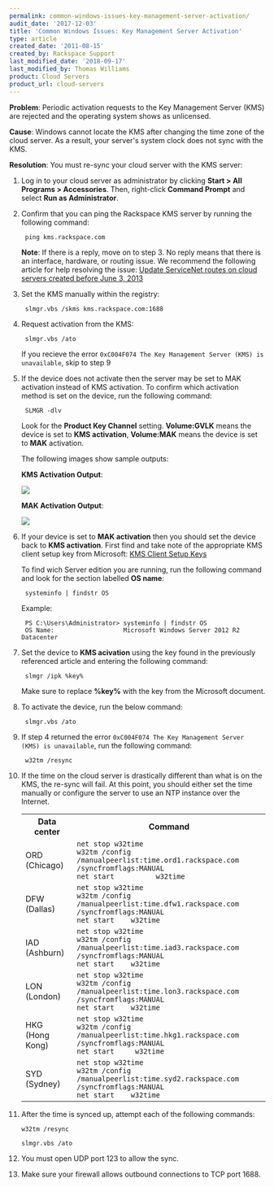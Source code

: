 ```yaml
---
permalink: common-windows-issues-key-management-server-activation/
audit_date: '2017-12-03'
title: 'Common Windows Issues: Key Management Server Activation'
type: article
created_date: '2011-08-15'
created_by: Rackspace Support
last_modified_date: '2018-09-17'
last_modified_by: Thomas Williams
product: Cloud Servers
product_url: cloud-servers
---
```


**Problem**: Periodic activation requests to the Key Management Server (KMS)
are rejected and the operating system shows as unlicensed.

**Cause**: Windows cannot locate the KMS after changing the time zone of the
cloud server. As a result, your server's system clock does not sync with the
KMS.

**Resolution**: You must re-sync your cloud server with the KMS server:

1. Log in to your cloud server as administrator by clicking
   **Start > All Programs > Accessories**. Then, right-click **Command
   Prompt** and select **Run as Administrator**.

2. Confirm that you can ping the Rackspace KMS server by running the following command:

        ping kms.rackspace.com

   **Note**: If there is a reply, move on to step 3. No reply means that there
   is an interface, hardware, or routing issue. We recommend the following
   article for help resolving the issue: [Update ServiceNet routes on cloud
   servers created before June 3,
   2013](https://support.rackspace.com/how-to/updating-servicenet-routes-on-cloud-servers-created-before-june-3-2013/)

3. Set the KMS manually within the registry:

        slmgr.vbs /skms kms.rackspace.com:1688

4. Request activation from the KMS:

        slmgr.vbs /ato

    If you recieve the error  ``0xC004F074 The Key
    Management Server (KMS) is unavailable``, skip to step 9

5. If the device does not activate then the server may be set to MAK activation instead of KMS activation.
    To confirm which activation method is set on the device, run the following command:

        SLMGR -dlv

    Look for the **Product Key Channel** setting. **Volume:GVLK** means the device is set to **KMS activation**,
    **Volume:MAK** means the device is set to **MAK** activation.

    The following images show sample outputs:

    **KMS Activation Output**:

     <img src="{% asset_path cloud-servers/common-windows-issues-key-management-server-activation/kms.jpg %}" />

    **MAK Activation Output**:

     <img src="{% asset_path cloud-servers/common-windows-issues-key-management-server-activation/mak.png %}" />

6. If your device is set to **MAK activation** then you should set the device back to **KMS activation**.
    First find and take note of the appropriate KMS client setup key from Microsoft: [KMS Client Setup Keys](https://technet.microsoft.com/library/jj612867.aspx)

    To find wich Server edition you are running, run the following command and look for the section labelled **OS name**:

        systeminfo | findstr OS

    Example:

        PS C:\Users\Administrator> systeminfo | findstr OS
        OS Name:                   Microsoft Windows Server 2012 R2 Datacenter

7. Set the device to **KMS acivation** using the key found in the  previously referenced article and entering the following command:

        slmgr /ipk %key%

    Make sure to replace **%key%** with the key from the Microsoft document.

8. To activate the device, run the below command:

        slmgr.vbs /ato

9. If step 4 returned the error ``0xC004F074 The Key
   Management Server (KMS) is unavailable``, run the following command:

        w32tm /resync

10. If the time on the cloud server is drastically different than
     what is on the KMS, the re-sync will fail.  At this point, you should
     either set the time manually or configure the server to use an NTP
     instance over the Internet.

     <table>
     <tr>
       <th>Data center</th>
       <th>Command</th>
     </tr>
     <tr>
       <td>ORD (Chicago)</td>
       <td><code>net stop w32time<br>w32tm /config /manualpeerlist:time.ord1.rackspace.com /syncfromflags:MANUAL<br>net start          w32time</code></td>
     </tr>
     <tr>
       <td>DFW (Dallas)</td>
       <td><code>net stop w32time<br>w32tm /config /manualpeerlist:time.dfw1.rackspace.com /syncfromflags:MANUAL <br>net start    w32time</code></td>
     </tr>
     <tr>
       <td>IAD (Ashburn)</td>
       <td><code>net stop w32time<br>w32tm /config /manualpeerlist:time.iad3.rackspace.com /syncfromflags:MANUAL <br>net start    w32time</code></td>
     </tr>
     <tr>
       <td>LON (London)</td>
       <td><code>net stop w32time<br>w32tm /config /manualpeerlist:time.lon3.rackspace.com /syncfromflags:MANUAL <br>net start    w32time</code></td>
     </tr>
     <tr>
       <td>HKG (Hong Kong)</td>
       <td><code>net stop w32time<br>w32tm /config /manualpeerlist:time.hkg1.rackspace.com /syncfromflags:MANUAL <br>net start     w32time</code></td>
     </tr>
     <tr>
       <td>SYD (Sydney)</td>
       <td><code>net stop w32time<br>w32tm /config /manualpeerlist:time.syd2.rackspace.com /syncfromflags:MANUAL <br>net start    w32time</code></td>
     </tr>
     </table>

11. After the time is synced up, attempt each of the following commands:

        w32tm /resync

        slmgr.vbs /ato

12. You must open UDP port 123 to allow the sync.

13. Make sure your firewall allows outbound connections to TCP port 1688.

